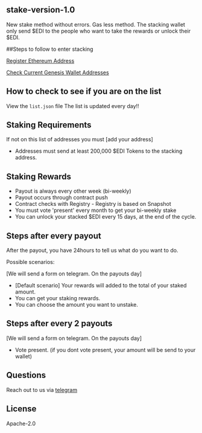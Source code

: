 ## stake-version-1.0
New stake method without errors.
Gas less method. The stacking wallet only send $EDI to the people who want to take the rewards or unlock their $EDI.

##Steps to follow to enter stacking

[Register Ethereum Address](https://forms.gle/13qRpVyJ6FRqwZfFA)

[Check Current Genesis Wallet Addresses](https://docs.google.com/spreadsheets/d/1EY5y3MNUS70a4ttMb6Gqm_Wyz30HwVJEAgZccm4ITpQ/edit#gid=0)


## How to check to see if you are on the list

View the `list.json` file
The list is updated every day!!

## Staking Requirements

If not on this list of addresses you must [add your address]

- Addresses must send at least 200,000 \$EDI Tokens to the stacking address.

## Staking Rewards

- Payout is always every other week (bi-weekly)
- Payout occurs through contract push
- Contract checks with Registry - Registry is based on Snapshot
- You must vote 'present' every month to get your bi-weekly stake
- You can unlock your stacked $EDI every 15 days, at the end of the cycle.

## Steps after every payout
After the payout, you have 24hours to tell us what do you want to do. 

Possible scenarios: 

[We will send a form on telegram. On the payouts day]

- [Default scenario] Your rewards will added to the total of your staked amount.
- You can get your staking rewards.
- You can choose the amount you want to unstake.

## Steps after every 2 payouts

[We will send a form on telegram. On the payouts day]

- Vote present. (if you dont vote present, your amount will be send to your wallet)


## Questions

Reach out to us via [telegram](https://t.me/freighttrust)


## License

Apache-2.0

